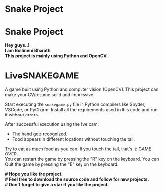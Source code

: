 # Snake Project
# Snake Project
<b>Hey guys..!<br>
I am Bollineni Bharath <br>
This project is mainly using Python and OpenCV.<br></b>

# LiveSNAKEGAME

A game built using Python and computer vision (OpenCV).
This project can make your CV/resume solid and impressive.

Start executing the `snakegame.py` file in Python compilers like Spyder, VSCode, or PyCharm.
Install all the requirements used in this code and run it without errors.

After successful execution using the live cam:
- The hand gets recognized.
- Food appears in different locations without touching the tail.

Try to eat as much food as you can. If you touch the tail, that's it: GAME OVER.  
You can restart the game by pressing the "R" key on the keyboard.
You can Quit the game by pressing the "E" key on the keyboard.

<b>
# Hope you like the project.<br>
# Feel free to download the source code and follow for new projects.<br>
# Don't forget to give a star if you like the project.<b>

